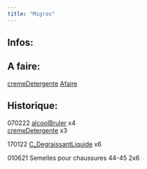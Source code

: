 ```yaml
---
title: "Migros"
---
```


## Infos:

## A faire: 

[cremeDetergente](notes/equipements/consommables/cremeDetergente.md) [Afaire](notes/statut/Afaire.md)

## Historique:
070222 [alcoolBruler](notes/equipements/consommables/alcoolBruler.md) x4\
[cremeDetergente](notes/equipements/consommables/cremeDetergente.md) x3

170122 [C_DegraissantLiquide](notes/nettoyage/produits/C_DegraissantLiquide.md) x6

010621 Semelles pour chaussures 44-45 2x6